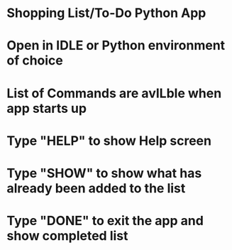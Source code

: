 # Shopping List/To-Do Python App
# Open in IDLE or Python environment of choice
# List of Commands are avILble when app starts up
# Type "HELP" to show Help screen
# Type "SHOW" to show what has already been added to the list
# Type "DONE" to exit the app and show completed list
